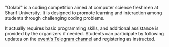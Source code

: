 "Golabi" is a coding competition aimed at computer science freshmen at Sharif University. It is designed to promote learning and interaction among students through challenging coding problems.

It actually requires basic programming skills, and additional assistance is provided by the organizers if needed. Students can participate by following updates on the [event's Telegram channel](https://t.me/Golabi2022) and registering as instructed.
